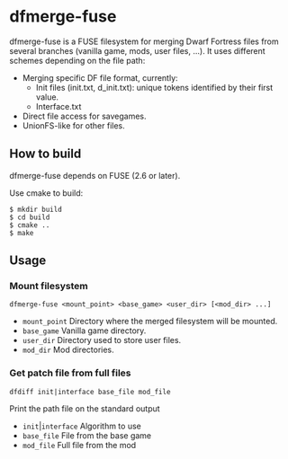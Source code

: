 dfmerge-fuse
============

dfmerge-fuse is a FUSE filesystem for merging Dwarf Fortress files from several branches (vanilla game, mods, user files, ...). It uses different schemes depending on the file path:
 * Merging specific DF file format, currently:
   - Init files (init.txt, d_init.txt): unique tokens identified by their first value.
   - Interface.txt
 * Direct file access for savegames.
 * UnionFS-like for other files.

How to build
------------

dfmerge-fuse depends on FUSE (2.6 or later).

Use cmake to build:

    $ mkdir build
    $ cd build
    $ cmake ..
    $ make

Usage
-----

### Mount filesystem

    dfmerge-fuse <mount_point> <base_game> <user_dir> [<mod_dir> ...]

 * `mount_point` Directory where the merged filesystem will be mounted.
 * `base_game` Vanilla game directory.
 * `user_dir` Directory used to store user files.
 * `mod_dir` Mod directories.

### Get patch file from full files

    dfdiff init|interface base_file mod_file

Print the path file on the standard output

 * `init`|`interface` Algorithm to use
 * `base_file` File from the base game
 * `mod_file` Full file from the mod

